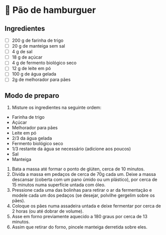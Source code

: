 # 🍔 Pão de hamburguer

## Ingredientes

- [ ] 200 g de farinha de trigo
- [ ] 20 g de manteiga sem sal
- [ ] 4 g de sal
- [ ] 18 g de açúcar
- [ ] 4 g de fermento biológico seco
- [ ] 12 g de leite em pó
- [ ] 100 g de água gelada
- [ ] 2g de melhorador para pães

## Modo de preparo

1. Misture os ingredientes na seguinte ordem:

- Farinha de trigo
- Açúcar
- Melhorador para pães
- Leite em pó
- 2/3 da água gelada
- Fermento biológico seco
- 1/3 restante da água se necessário (adicione aos poucos)
- Sal
- Manteiga

1. Bata a massa até formar o ponto de glúten, cerca de 10 minutos.
1. Divida a massa em pedaços de cerca de 70g cada um. Deixe a massa descansar (coberta com um pano úmido ou um plástico), por cerca de 15 minutos numa superfície untada com óleo.
1. Pressione cada uma das bolinhas para retirar o ar da fermentação e modele cada um dos pedaços (se desejar, polvilhe gergelim sobre os pães).
1. Coloque os pães numa assadeira untada e deixe fermentar por cerca de 2 horas (ou até dobrar de volume).
1. Asse em forno previamente aquecido a 180 graus por cerca de 13 minutos.
1. Assim que retirar do forno, pincele manteiga derretida sobre eles.

